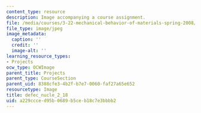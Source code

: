 ```yaml
---
content_type: resource
description: Image accompanying a course assignment.
file: /media/courses/3-22-mechanical-behavior-of-materials-spring-2008/a229ccced95b0689b5ceb18c7e3bbbb2_defec_nucle_2_18.jpg
file_type: image/jpeg
image_metadata:
  caption: ''
  credit: ''
  image-alt: ''
learning_resource_types:
- Projects
ocw_type: OCWImage
parent_title: Projects
parent_type: CourseSection
parent_uid: 8388cfe3-4b2f-b7e7-0060-faf27a65e652
resourcetype: Image
title: defec_nucle_2_18
uid: a229ccce-d95b-0689-b5ce-b18c7e3bbbb2
---
```

